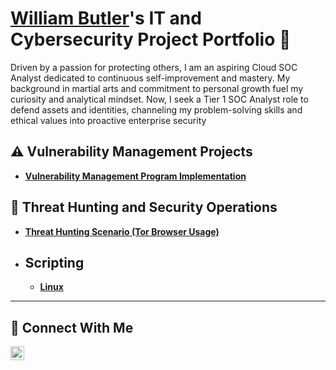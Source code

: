 # <a href="https://www.linkedin.com/in/williambutlercybersentinel/">William Butler</a>'s IT and Cybersecurity Project Portfolio 🔐

Driven by a passion for protecting others, I am an aspiring Cloud SOC Analyst dedicated to continuous self-improvement and mastery. My background in martial arts and commitment to personal growth fuel my curiosity and analytical mindset. Now, I seek a Tier 1 SOC Analyst role to defend assets and identities, channeling my problem-solving skills and ethical values into proactive enterprise security


## ⚠️ Vulnerability Management Projects

- **[Vulnerability Management Program Implementation](https://github.com/Will-B615/Vulnerability-Management/tree/main)**

## 🚨 Threat Hunting and Security Operations

- **[Threat Hunting Scenario (Tor Browser Usage)](https://github.com/Will-B615/Threat-Hunting-scenario-tor)**

- ## Scripting
  - **[Linux](https://github.com/Will-B615/Linux-sysadmin/blob/main/README.md)**   

<hr/>

## 🤳 Connect With Me


[<img align="left" alt="William's| LinkedIn" width="22px" src="https://cdn.jsdelivr.net/npm/simple-icons@v3/icons/linkedin.svg" />][linkedin]



[linkedin]: https://linkedin.com/in/williambutlercybersentinel

<!--
<img width="35" alt="image" src="https://github.com/user-attachments/assets/2f41c7cd-5ea8-4475-b451-a37161b6c3fb"> 
<img width="35" alt="image" src="https://github.com/user-attachments/assets/77649969-9910-4994-8b96-74a116cfb2a8">
-->
